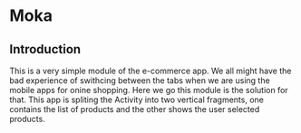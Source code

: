 # Moka

## Introduction
This is a very simple module of the e-commerce app. We all might have the bad experience of swithcing between the tabs when we are using the mobile apps for onine shopping. Here we go this module is the solution for that. This app is spliting the Activity into two vertical fragments, one contains the list of products and the other shows the user selected products. 

